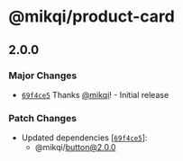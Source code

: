 # @mikqi/product-card

## 2.0.0

### Major Changes

- [`69f4ce5`](https://github.com/mikqi/product-card-monorepo/commit/69f4ce57316a45b647bb149117e5d6d2819fbd96) Thanks [@mikqi](https://github.com/mikqi)! - Initial release

### Patch Changes

- Updated dependencies [[`69f4ce5`](https://github.com/mikqi/product-card-monorepo/commit/69f4ce57316a45b647bb149117e5d6d2819fbd96)]:
  - @mikqi/button@2.0.0
